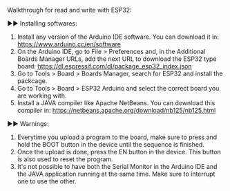 Walkthrough for read and write with ESP32:

►► Installing softwares:

   1) Install any version of the Arduino IDE software. You can download it in: https://www.arduino.cc/en/software
   2) On the Arduino IDE, go to File > Preferences and, in the Additional Boards Manager URLs, add the next URL to download the ESP32 type board: https://dl.espressif.com/dl/package_esp32_index.json
   3) Go to Tools > Board > Boards Manager, search for ESP32 and install the packcage.
   4) Go to Tools > Board > ESP32 Arduino and select the correct board you are working with.
   5) Install a JAVA compiler like Apache NetBeans. You can download this compiler in: https://netbeans.apache.org/download/nb125/nb125.html

►► Warnings:

   1) Everytime you upload a program to the board, make sure to press and hold the BOOT button in the device until the sequence is finished.
   2) Once the upload is done, press the EN button in the device. This button is also used to reset the program.
   3) It's not possible to have both the Serial Monitor in the Arduino IDE and the JAVA application running at the same time. Make sure to interrupt one to use the other.
